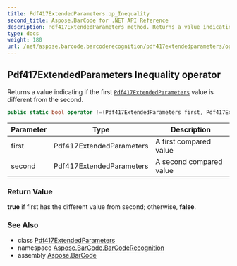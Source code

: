 ```yaml
---
title: Pdf417ExtendedParameters.op_Inequality
second_title: Aspose.BarCode for .NET API Reference
description: Pdf417ExtendedParameters method. Returns a value indicating if the first Pdf417ExtendedParameters value is different from the second
type: docs
weight: 180
url: /net/aspose.barcode.barcoderecognition/pdf417extendedparameters/op_inequality/
---
```

## Pdf417ExtendedParameters Inequality operator

Returns a value indicating if the first [`Pdf417ExtendedParameters`](../) value is different from the second.

```csharp
public static bool operator !=(Pdf417ExtendedParameters first, Pdf417ExtendedParameters second)
```

| Parameter | Type | Description |
| --- | --- | --- |
| first | Pdf417ExtendedParameters | A first compared value |
| second | Pdf417ExtendedParameters | A second compared value |

### Return Value

**true** if first has the different value from second; otherwise, **false**.

### See Also

* class [Pdf417ExtendedParameters](../)
* namespace [Aspose.BarCode.BarCodeRecognition](../../../aspose.barcode.barcoderecognition/)
* assembly [Aspose.BarCode](../../../)


